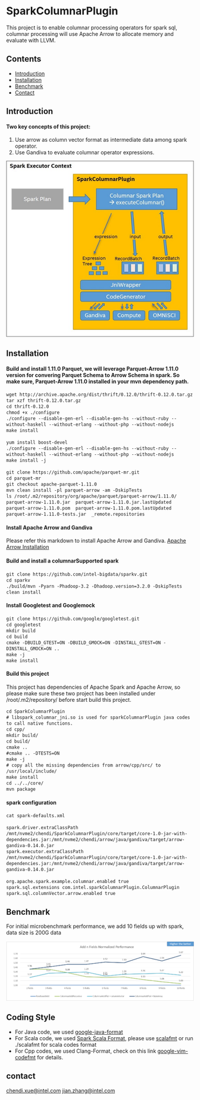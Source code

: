 # SparkColumnarPlugin

This project is to enable columnar processing operators for spark sql, columnar processing will use Apache Arrow to allocate memory and evaluate with LLVM. 

## Contents

- [Introduction](#introduction)
- [Installation](#installation)
- [Benchmark](#benchmark)
- [Contact](#contact)

## Introduction

#### Two key concepts of this project:
1. Use arrow as column vector format as intermediate data among spark operator.
2. Use Gandiva to evaluate columnar operator expressions.

![Overview](/oap-native-sql/resource/overview.jpg)

## Installation

#### Build and install 1.11.0 Parquet, we will leverage Parquet-Arrow 1.11.0 version for convering Parquet Schema to Arrow Schema in spark. So make sure, Parquet-Arrow 1.11.0 installed in your mvn dependency path.

``` shell
wget http://archive.apache.org/dist/thrift/0.12.0/thrift-0.12.0.tar.gz
tar xzf thrift-0.12.0.tar.gz
cd thrift-0.12.0
chmod +x ./configure
./configure --disable-gen-erl --disable-gen-hs --without-ruby --without-haskell --without-erlang --without-php --without-nodejs
make install

yum install boost-devel
./configure --disable-gen-erl --disable-gen-hs --without-ruby --without-haskell --without-erlang --without-php --without-nodejs
make install -j

git clone https://github.com/apache/parquet-mr.git
cd parquet-mr
git checkout apache-parquet-1.11.0
mvn clean install -pl parquet-arrow -am -DskipTests
ls /root/.m2/repository/org/apache/parquet/parquet-arrow/1.11.0/
parquet-arrow-1.11.0.jar  parquet-arrow-1.11.0.jar.lastUpdated  parquet-arrow-1.11.0.pom  parquet-arrow-1.11.0.pom.lastUpdated  parquet-arrow-1.11.0-tests.jar  _remote.repositories
```

#### Install Apache Arrow and Gandiva

Please refer this markdown to install Apache Arrow and Gandiva.
[Apache Arrow Installation](/oap-native-sql/resource/ApacheArrowInstallation.md)

#### Build and install a columnarSupported spark

``` shell
git clone https://github.com/intel-bigdata/sparkv.git
cd sparkv
./build/mvn -Pyarn -Phadoop-3.2 -Dhadoop.version=3.2.0 -DskipTests clean install
```

#### Install Googletest and Googlemock

``` shell
git clone https://github.com/google/googletest.git
cd googletest
mkdir build
cd build
cmake -DBUILD_GTEST=ON -DBUILD_GMOCK=ON -DINSTALL_GTEST=ON -DINSTALL_GMOCK=ON ..
make -j
make install
```

#### Build this project

This project has dependencies of Apache Spark and Apache Arrow, so please make sure these two project has been installed under /root/.m2/repository/ before start build this project.
``` shell
cd SparkColumnarPlugin
# libspark_columnar_jni.so is used for sparkColumnarPlugin java codes to call native functions.
cd cpp/
mkdir build/
cd build/
cmake ..
#cmake .. -DTESTS=ON
make -j
# copy all the missing dependencies from arrow/cpp/src/ to /usr/local/include/
make install
cd ../../core/
mvn package
```

#### spark configuration

``` shell
cat spark-defaults.xml

spark.driver.extraClassPath /mnt/nvme2/chendi/SparkColumnarPlugin/core/target/core-1.0-jar-with-dependencies.jar:/mnt/nvme2/chendi/arrow/java/gandiva/target/arrow-gandiva-0.14.0.jar
spark.executor.extraClassPath /mnt/nvme2/chendi/SparkColumnarPlugin/core/target/core-1.0-jar-with-dependencies.jar:/mnt/nvme2/chendi/arrow/java/gandiva/target/arrow-gandiva-0.14.0.jar

org.apache.spark.example.columnar.enabled true
spark.sql.extensions com.intel.sparkColumnarPlugin.ColumnarPlugin
spark.sql.columnVector.arrow.enabled true
```

## Benchmark

For initial microbenchmark performance, we add 10 fields up with spark, data size is 200G data

![Performance](/oap-native-sql/resource/performance.png)

## Coding Style

* For Java code, we used [google-java-format](https://github.com/google/google-java-format)
* For Scala code, we used [Spark Scala Format](https://github.com/apache/spark/blob/master/dev/.scalafmt.conf), please use [scalafmt](https://github.com/scalameta/scalafmt) or run ./scalafmt for scala codes format
* For Cpp codes, we used Clang-Format, check on this link [google-vim-codefmt](https://github.com/google/vim-codefmt) for details.

## contact

chendi.xue@intel.com
jian.zhang@intel.com
